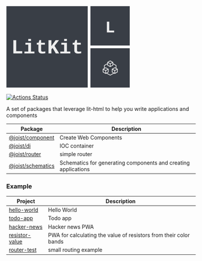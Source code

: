 <img src="images/logo.png" data-canonical-src="images/logo.png" />

[![Actions Status](https://github.com/deebloo/joist/workflows/CI/badge.svg)](https://github.com/deebloo/joist/actions)

A set of packages that leverage lit-html to help you write applications and components

| Package                                  | Description                                                    |
| ---------------------------------------- | -------------------------------------------------------------- |
| [@joist/component](packages/component)   | Create Web Components                                          |
| [@joist/di](packages/di)                 | IOC container                                                  |
| [@joist/router](packages/router)         | simple router                                                  |
| [@joist/schematics](packages/schematics) | Schematics for generating components and creating applications |

### Example

| Project                                      | Description                                                       |
| -------------------------------------------- | ----------------------------------------------------------------- |
| [hello-world](integration/hello-world)       | Hello World                                                       |
| [todo-app](integration/todo-app)             | Todo app                                                          |
| [hacker-news](integration/hacker-news)       | Hacker news PWA                                                   |
| [resistor-value](integration/resistor-value) | PWA for calculating the value of resistors from their color bands |
| [router-test](integration/router-test)       | small routing example                                             |
